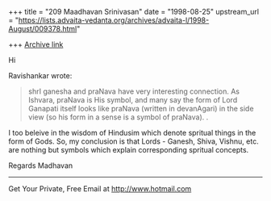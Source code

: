 +++
title = "209 Maadhavan Srinivasan"
date = "1998-08-25"
upstream_url = "https://lists.advaita-vedanta.org/archives/advaita-l/1998-August/009378.html"

+++
[Archive link](https://lists.advaita-vedanta.org/archives/advaita-l/1998-August/009378.html)

Hi

Ravishankar wrote:
>shrI ganesha and praNava have very interesting connection. As
>Ishvara, praNava is His symbol, and many say the form of Lord
>Ganapati itself looks like praNava (written in devanAgari) in the
>side view (so his form in a sense is a symbol of praNava). .

I too  beleive in the wisdom of Hindusim which denote spritual things in
the form of Gods.
So, my conclusion is that Lords - Ganesh, Shiva, Vishnu, etc. are
nothing but symbols which explain corresponding spritual concepts.

Regards
Madhavan

______________________________________________________
Get Your Private, Free Email at http://www.hotmail.com

